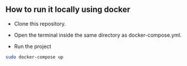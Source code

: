 
## How to run it locally using docker

- Clone this repository.

- Open the terminal inside the same directory as docker-compose.yml.
- Run the project

```bash
sudo docker-compose up
```
